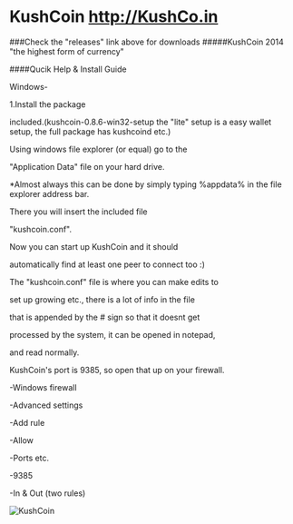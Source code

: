 KushCoin http://KushCo.in
========
###Check the "releases" link above for downloads
#####KushCoin 2014 "the highest form of currency"

####Qucik Help & Install Guide

Windows-

1.Install the package 

included.(kushcoin-0.8.6-win32-setup the "lite" setup is a easy wallet setup, the full package has kushcoind etc.)

Using windows file explorer (or equal) go to the 

"Application Data" file on your hard drive.

*Almost always this can be done by simply typing
%appdata% in the file explorer address bar.

There you will insert the included file 

"kushcoin.conf".

Now you can start up KushCoin and it should 

automatically find at least one peer to connect too :)

The "kushcoin.conf" file is where you can make edits to 

set up growing etc., there is a lot of info in the file 

that is appended by the # sign so that it doesnt get 

processed by the system, it can be opened in notepad, 

and read normally.

KushCoin's port is 9385, so open that up on your firewall.

-Windows firewall

-Advanced settings

-Add rule

-Allow

-Ports etc.

-9385

-In & Out (two rules)




![KushCoin](https://cache.nebula.phx3.secureserver.net/obj/NjE4NEQ4ODA2MEVFQ0ZFQTAxQUQ6YmJiOGNjZGU4NjFkZmZlOGE0MzliMzgxNWEyMTI4ZTY=)



